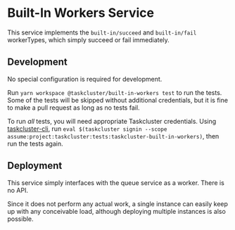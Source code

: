 # Built-In Workers Service

This service implements the `built-in/succeed` and `built-in/fail` workerTypes, which simply succeed or fail immediately.

## Development

No special configuration is required for development.

Run `yarn workspace @taskcluster/built-in-workers test` to run the tests.
Some of the tests will be skipped without additional credentials, but it is fine to make a pull request as long as no tests fail.

To run _all_ tests, you will need appropriate Taskcluster credentials.
Using [taskcluster-cli](https://github.com/taskcluster/taskcluster-cli), run `eval $(taskcluster signin --scope assume:project:taskcluster:tests:taskcluster-built-in-workers)`, then run the tests again.

## Deployment

This service simply interfaces with the queue service as a worker.
There is no API.

Since it does not perform any actual work, a single instance can easily keep up with any conceivable load, although deploying multiple instances is also possible.
